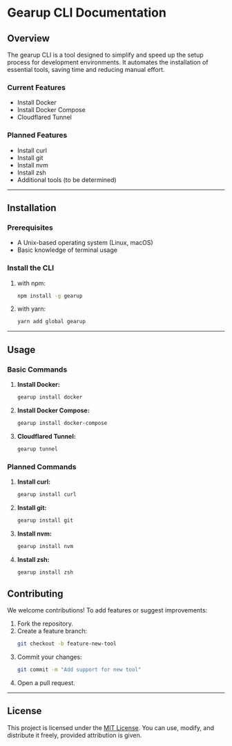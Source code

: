 # Gearup CLI Documentation

## Overview
The gearup CLI is a tool designed to simplify and speed up the setup process for development environments. It automates the installation of essential tools, saving time and reducing manual effort.

### Current Features
- Install Docker
- Install Docker Compose
- Cloudflared Tunnel

### Planned Features
- Install curl
- Install git
- Install nvm
- Install zsh
- Additional tools (to be determined)

---

## Installation

### Prerequisites
- A Unix-based operating system (Linux, macOS)
- Basic knowledge of terminal usage

### Install the CLI
1. with npm:
   ```bash
   npm install -g gearup
   ```
1. with yarn:
   ```bash
   yarn add global gearup
   ```

---

## Usage

### Basic Commands
1. **Install Docker:**
   ```bash
   gearup install docker
   ```
   
2. **Install Docker Compose:**
   ```bash
   gearup install docker-compose
   ```
   
3. **Cloudflared Tunnel:**
   ```bash
   gearup tunnel
   ```

### Planned Commands
1. **Install curl:**
   ```bash
   gearup install curl
   ```

2. **Install git:**
   ```bash
   gearup install git
   ```

3. **Install nvm:**
   ```bash
   gearup install nvm
   ```

4. **Install zsh:**
   ```bash
   gearup install zsh
   ```

## Contributing
We welcome contributions! To add features or suggest improvements:
1. Fork the repository.
2. Create a feature branch:
   ```bash
   git checkout -b feature-new-tool
   ```
3. Commit your changes:
   ```bash
   git commit -m "Add support for new tool"
   ```
4. Open a pull request.

---

## License
This project is licensed under the [MIT License](https://github.com/meer-sagor/GearUp-Cli?tab=MIT-1-ov-file). You can use, modify, and distribute it freely, provided attribution is given.

